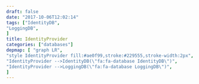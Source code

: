 ```yaml
---
draft: false
date: "2017-10-06T12:02:14"
tags: ["IdentityDB",
"LoggingDB",
]
title: IdentityProvider
categories: ["databases"]
depmap: [ "graph LR",
"style IdentityProvider fill:#ae0f99,stroke:#229555,stroke-width:2px",
"IdentityProvider -->IdentityDB(\"fa:fa-database IdentityDB\")",
"IdentityProvider -->LoggingDB(\"fa:fa-database LoggingDB\")",
]
---
```

